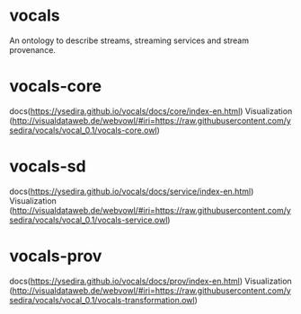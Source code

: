 # vocals
An ontology to describe streams, streaming services and stream provenance. 

# vocals-core
docs(https://ysedira.github.io/vocals/docs/core/index-en.html)
Visualization (http://visualdataweb.de/webvowl/#iri=https://raw.githubusercontent.com/ysedira/vocals/vocal_0.1/vocals-core.owl)

# vocals-sd
docs(https://ysedira.github.io/vocals/docs/service/index-en.html)
Visualization (http://visualdataweb.de/webvowl/#iri=https://raw.githubusercontent.com/ysedira/vocals/vocal_0.1/vocals-service.owl)

# vocals-prov
docs(https://ysedira.github.io/vocals/docs/prov/index-en.html)
Visualization (http://visualdataweb.de/webvowl/#iri=https://raw.githubusercontent.com/ysedira/vocals/vocal_0.1/vocals-transformation.owl)

